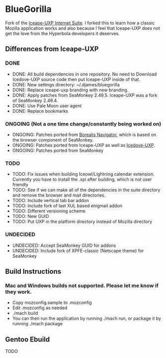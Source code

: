 # BlueGorilla
Fork of the [Iceape-UXP Internet Suite](https://wiki.hyperbola.info/doku.php?id=en:project:iceape-uxp). I forked this to learn how a classic Mozilla application works and also because I feel that Iceape-UXP does not get the love from the Hyperbola developers it deserves.

## Differences from Iceape-UXP
### DONE
* DONE: All build dependencies in one repository. No need to Download Icedove-UXP source code then put Iceape-UXP inside of that.
* DONE: New settings directory: ~/.djames/bluegorilla
* DONE: Replace iceape-uxp branding with new branding.
* DONE: Apply patches from SeaMonkey 2.49.5. Iceape-UXP was a fork of SeaMonkey 2.49.4.
* DONE: Use Pale Moon user agent
* DONE: Replace bookmarks
### ONGOING (Not a one time change/constantly being worked on)
* ONGOING: Patches ported from [Borealis Navigator](https://github.com/binaryoutcast/binoc-central), which is based on the browser component of SeaMonkey.
* ONGOING: Patches ported from Iceape-UXP as well as [Icedove-UXP](https://wiki.hyperbola.info/doku.php?id=en:project:icedove-uxp).
* ONGOING: Patches ported from SeaMonkey
### TODO
* TODO: Fix issues when building Iceowl/Lightning calendar extension. Currently you have to install the .xpi after building, which is not user friendly
* TODO: See if we can make all of the dependencies in the suite directory and remove the browser and mail directories.
* TODO: Include vertical tab bar addon
* TODO: Include fork of last XUL based enigmail addon
* TODO: Different versioning scheme
* TODO: New GUID
* TODO: Put UXP in the platform directory instead of Mozilla directory
### UNDECIDED
* UNDECIDED: Accept SeaMonkey GUID for addons
* UNDECIDED: Include fork of XPFE-classic (Netscape theme) for SeaMonkey

## Build Instructions
### Mac and Windows builds not supported. Please let me know if they work.
* Copy mozconfig.sample to .mozconfig
* Edit .mozconfig as needed
* ./mach build
* You can then run the application by running ./mach run, or package it by running ./mach package

## Gentoo Ebuild
TODO
